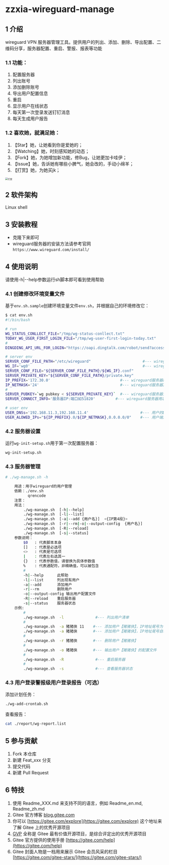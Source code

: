 # zzxia-wireguard-manage

## 1 介绍
wireguard VPN 服务器管理工具。提供用户的列出、添加、删除、导出配置、二维码分享，服务器配置、重启、警报、报表等功能

### 1.1 功能：
1. 配置服务器
1. 列出账号
1. 添加删除账号
1. 导出用户配置信息
1. 重启
1. 显示用户在线状态
1. 每天第一次登录发送钉钉消息
1. 每天生成用户报告

### 1.2 喜欢她，就满足她：
1. 【Star】她，让她看到你是爱她的；
2. 【Watching】她，时刻感知她的动态；
2. 【Fork】她，为她增加新功能，修Bug，让她更加卡哇伊；
3. 【Issue】她，告诉她有哪些小脾气，她会改的，手动小绵羊；
4. 【打赏】她，为她买jk；
<img src="https://img-blog.csdnimg.cn/20210429155627295.jpg?x-oss-process=image/watermark,type_ZmFuZ3poZW5naGVpdGk,shadow_10,text_aHR0cHM6Ly9ibG9nLmNzZG4ubmV0L3poZl9zeQ==,size_16,            color_FFFFFF,t_70#pic_center" alt="打赏" style="zoom:50%;" />


## 2 软件架构
Linux shell


## 3 安装教程

- 克隆下来即可
- wireguard服务器的安装方法请参考官网`https://www.wireguard.com/install/`


## 4 使用说明

请使用-h|--help参数运行sh脚本即可看到使用帮助

### 4.1 创建修改环境变量文件

基于`env.sh.sample`创建环境变量文件`env.sh`，并根据自己的环境修改它：

```bash
$ cat env.sh 
#!/bin/bash                                                                                                                                                                                    

# run
WG_STATUS_CONLLECT_FILE="/tmp/wg-status-conllect.txt"
TODAY_WG_USER_FIRST_LOGIN_FILE="/tmp/wg-user-first-login-today.txt"
#
DINGDING_API_URL_FOR_LOGIN="https://oapi.dingtalk.com/robot/send?access_token=填上你的token在这里"

# server env
SERVER_CONF_FILE_PATH="/etc/wireguard"                       #--- wireguard服务器配置文件路径
WG_IF='wg0'                                                  #--- wireguard服务器网卡
SERVER_CONF_FILE="${SERVER_CONF_FILE_PATH}/${WG_IF}.conf"
SERVER_PRIVATE_KEY="${SERVER_CONF_FILE_PATH}/private.key"
IP_PREFIX='172.30.0'                               #--- wireguard服务器网络地址前3节
IP_NETMASK='24'                                    #--- wireguard服务器IP掩码
#
SERVER_PUBKEY=`wg pubkey < ${SERVER_PRIVATE_KEY}`  #--- wireguard服务器公钥
SERVER_CONNECT_INFO='服务器IP:端口如51820'         #--- wireguard服务器用以接受用户连接的IP与端口

# user env
USER_DNSs='192.168.11.3,192.168.11.4'                       #--- 用户的DNS
USER_ALOWED_IPs="${IP_PREFIX}.0/${IP_NETMASK},0.0.0.0/0"    #--- 用户端走VPN链路的网络地址范围（用来设置用户端路由）
```

### 4.2 服务器设置

运行`wg-init-setup.sh`用于第一次配置服务器：

```bash
wg-init-setup.sh
```


### 4.3 服务器管理

```bash
# ./wg-manage.sh -h

    用途：用于wireguard的用户管理
    依赖：./env.sh
          qrencode
    注意：
    用法：
        ./wg-manage.sh  [-h|--help]
        ./wg-manage.sh  [-l|--list]
        ./wg-manage.sh  [-a|--add {用户名}]  <{IP第4段}>
        ./wg-manage.sh  [-r|--rm|-o|--output-config  {用户名}]
        ./wg-manage.sh  [-R|--reload]
        ./wg-manage.sh  [-s|--status]
    参数说明：
        $0   : 代表脚本本身
        []   : 代表是必选项
        <>   : 代表是可选项
        |    : 代表左右选其一
        {}   : 代表参数值，请替换为具体参数值
        %    : 代表通配符，非精确值，可以被包含
        #
        -h|--help      此帮助
        -l|--list      列出现有用户
        -a|--add       添加用户
        -r|--rm        删除用户
        -o|--output-config 输出用户配置文件
        -R|--reload    重启服务器
        -s|--status    服务器状态
    示例:
        #
        ./wg-manage.sh  -l              #--- 列出用户清单
        #
        ./wg-manage.sh  -a 猪猪侠 11    #--- 添加用户【猪猪侠】，IP地址尾号为【11】
        ./wg-manage.sh  -a 猪猪侠       #--- 添加用户【猪猪侠】，IP地址尾号自动分配
        #
        ./wg-manage.sh  -r 猪猪侠       #--- 删除用户【猪猪侠】
        #
        ./wg-manage.sh  -o 猪猪侠       #--- 输出用户【猪猪侠】的配置文件
        #
        ./wg-manage.sh  -R              #--- 重启服务器
        #
        ./wg-manage.sh  -s              #--- 查看服务器状态
```

### 4.3 用户登录警报级用户登录报告（可选）

添加计划任务：

```bash
./wg-add-crontab.sh
```

查看报告：
```bash
cat ./report/wg-report.list
```


## 5 参与贡献

1.  Fork 本仓库
2.  新建 Feat_xxx 分支
3.  提交代码
4.  新建 Pull Request


## 6 特技

1.  使用 Readme\_XXX.md 来支持不同的语言，例如 Readme\_en.md, Readme\_zh.md
2.  Gitee 官方博客 [blog.gitee.com](https://blog.gitee.com)
3.  你可以 [https://gitee.com/explore](https://gitee.com/explore) 这个地址来了解 Gitee 上的优秀开源项目
4.  [GVP](https://gitee.com/gvp) 全称是 Gitee 最有价值开源项目，是综合评定出的优秀开源项目
5.  Gitee 官方提供的使用手册 [https://gitee.com/help](https://gitee.com/help)
6.  Gitee 封面人物是一档用来展示 Gitee 会员风采的栏目 [https://gitee.com/gitee-stars/](https://gitee.com/gitee-stars/)
